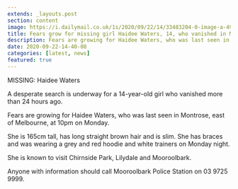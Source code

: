 ```yaml
---
extends: _layouts.post
section: content
image: https://i.dailymail.co.uk/1s/2020/09/22/14/33483204-0-image-a-49_1600781604933.jpg 
title: Fears grow for missing girl Haidee Waters, 14, who vanished in Melbourne more than 24 hours ago 
description: Fears are growing for Haidee Waters, who was last seen in Montrose, east of Melbourne, at 10pm on Monday. 
date: 2020-09-22-14-40-08 
categories: [latest, news] 
featured: true 
--- 
```

MISSING: Haidee Waters

A desperate search is underway for a 14-year-old girl who vanished more than 24 hours ago.

Fears are growing for Haidee Waters, who was last seen in Montrose, east of Melbourne, at 10pm on Monday.

She is 165cm tall, has long straight brown hair and is slim. She has braces and was wearing a grey and red hoodie and white trainers on Monday night.

She is known to visit Chirnside Park, Lilydale and Mooroolbark.

Anyone with information should call Mooroolbark Police Station on 03 9725 9999.

